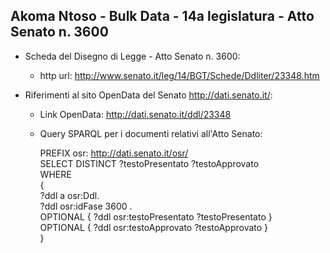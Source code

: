 ## Akoma Ntoso - Bulk Data - 14a legislatura - Atto Senato n. 3600 ##

* Scheda del Disegno di Legge - Atto Senato n. 3600:
	* http url: http://www.senato.it/leg/14/BGT/Schede/Ddliter/23348.htm

* Riferimenti al sito OpenData del Senato http://dati.senato.it/:
	* Link OpenData: http://dati.senato.it/ddl/23348
	* Query SPARQL per i documenti relativi all'Atto Senato:

        PREFIX osr: <http://dati.senato.it/osr/>  
		SELECT DISTINCT ?testoPresentato ?testoApprovato  
		WHERE  
		{  
		    ?ddl a osr:Ddl.  
		    ?ddl osr:idFase 3600 .  
		    OPTIONAL { ?ddl osr:testoPresentato ?testoPresentato }  
		    OPTIONAL { ?ddl osr:testoApprovato ?testoApprovato }  
		}
		